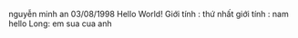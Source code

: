 nguyễn minh an
03/08/1998
Hello World!
Giới tính : thứ nhất
giới tính : nam
hello
Long: em sua cua anh
